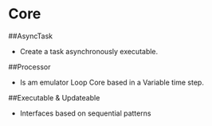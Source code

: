 Core
=========
##AsyncTask
* Create a task asynchronously executable.
    
##Processor
* Is am emulator Loop Core based in a Variable time step. 
    
##Executable & Updateable
* Interfaces based on sequential patterns
